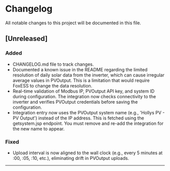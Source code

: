 # Changelog

All notable changes to this project will be documented in this file.

## [Unreleased]
### Added
- CHANGELOG.md file to track changes.
- Documented a known issue in the README regarding the limited resolution of daily solar data from the inverter, which can cause irregular average values in PVOutput. This is a limitation that would require FoxESS to change the data resolution.
- Real-time validation of Modbus IP, PVOutput API key, and system ID during configuration. The integration now checks connectivity to the inverter and verifies PVOutput credentials before saving the configuration.
- Integration entry now uses the PVOutput system name (e.g., 'Hollys PV - PV Output') instead of the IP address. This is fetched using the getsystem.jsp endpoint. You must remove and re-add the integration for the new name to appear.

### Fixed
- Upload interval is now aligned to the wall clock (e.g., every 5 minutes at :00, :05, :10, etc.), eliminating drift in PVOutput uploads.

--- 